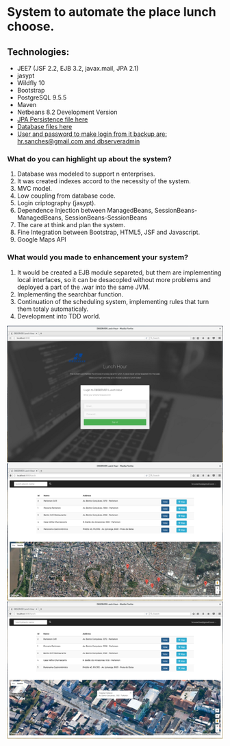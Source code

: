 # System to automate the place lunch choose.
## Technologies:   
* JEE7 (JSF 2.2, EJB 3.2, javax.mail, JPA 2.1)    
* jasypt   
* Wildfly 10   
* Bootstrap   
* PostgreSQL 9.5.5    
* Maven   
* Netbeans 8.2 Development Version  
* [JPA Persistence file here](https://github.com/heronsanches/lunch-hour/blob/master/LunchHour/LunchHour-ejb/src/main/resources/META-INF/persistence.xml)  
* [Database files here](https://github.com/heronsanches/dstest/tree/master/database)  
* [User and password to make login from it backup are: hr.sanches@gmail.com and dbserveradmin](https://github.com/heronsanches/dstest/blob/master/database/pg_dump_full.sql)

### What do you can highlight up about the system? 
1. Database was modeled to support n enterprises.
2. It was created indexes accord to the necessity of the system.
3. MVC model.
4. Low coupling from database code.
4. Login criptography (jasypt).
5. Dependence Injection between ManagedBeans, SessionBeans-ManagedBeans, SessionBeans-SessionBeans
6. The care at think and plan the system.
7. Fine Integration between Bootstrap, HTML5, JSF and Javascript. 
6. Google Maps API

### What would you made to enhancement your system?

1. It would be created a EJB module separeted, but them are implementing local interfaces, so it can be desacopled without more problems and deployed a part of the .war into the same JVM.
2. Implementing the searchbar function.
2. Continuation of the scheduling system, implementing rules that turn them totaly automaticaly.
2. Development into TDD world. 

![Login](https://github.com/heronsanches/dstest/blob/master/screens/login.png "Login")
![Lunch](https://github.com/heronsanches/dstest/blob/master/screens/lunch.png "Login")
![Lunch](https://github.com/heronsanches/dstest/blob/master/screens/map.png "Login")
